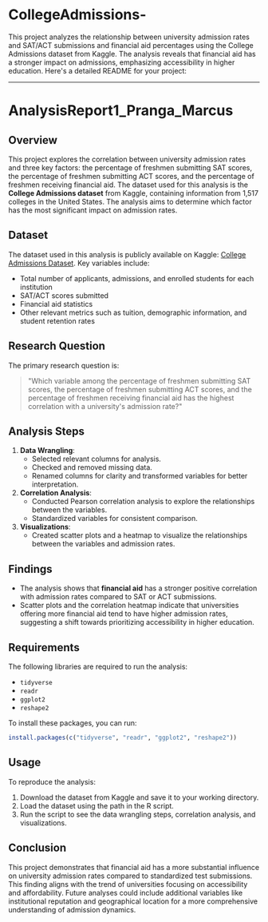 # CollegeAdmissions-
This project analyzes the relationship between university admission rates and SAT/ACT submissions and financial aid percentages using the College Admissions dataset from Kaggle. The analysis reveals that financial aid has a stronger impact on admissions, emphasizing accessibility in higher education. 
Here's a detailed README for your project:

---

# AnalysisReport1_Pranga_Marcus

## Overview
This project explores the correlation between university admission rates and three key factors: the percentage of freshmen submitting SAT scores, the percentage of freshmen submitting ACT scores, and the percentage of freshmen receiving financial aid. The dataset used for this analysis is the **College Admissions dataset** from Kaggle, containing information from 1,517 colleges in the United States. The analysis aims to determine which factor has the most significant impact on admission rates.

## Dataset
The dataset used in this analysis is publicly available on Kaggle: [College Admissions Dataset](https://www.kaggle.com/datasets/samsonqian/college-admissions). Key variables include:
- Total number of applicants, admissions, and enrolled students for each institution
- SAT/ACT scores submitted
- Financial aid statistics
- Other relevant metrics such as tuition, demographic information, and student retention rates

## Research Question
The primary research question is:
> "Which variable among the percentage of freshmen submitting SAT scores, the percentage of freshmen submitting ACT scores, and the percentage of freshmen receiving financial aid has the highest correlation with a university's admission rate?"

## Analysis Steps
1. **Data Wrangling**:
   - Selected relevant columns for analysis.
   - Checked and removed missing data.
   - Renamed columns for clarity and transformed variables for better interpretation.
2. **Correlation Analysis**:
   - Conducted Pearson correlation analysis to explore the relationships between the variables.
   - Standardized variables for consistent comparison.
3. **Visualizations**:
   - Created scatter plots and a heatmap to visualize the relationships between the variables and admission rates.

## Findings
- The analysis shows that **financial aid** has a stronger positive correlation with admission rates compared to SAT or ACT submissions.
- Scatter plots and the correlation heatmap indicate that universities offering more financial aid tend to have higher admission rates, suggesting a shift towards prioritizing accessibility in higher education.

## Requirements
The following libraries are required to run the analysis:
- `tidyverse`
- `readr`
- `ggplot2`
- `reshape2`

To install these packages, you can run:
```R
install.packages(c("tidyverse", "readr", "ggplot2", "reshape2"))
```

## Usage
To reproduce the analysis:
1. Download the dataset from Kaggle and save it to your working directory.
2. Load the dataset using the path in the R script.
3. Run the script to see the data wrangling steps, correlation analysis, and visualizations.

## Conclusion
This project demonstrates that financial aid has a more substantial influence on university admission rates compared to standardized test submissions. This finding aligns with the trend of universities focusing on accessibility and affordability. Future analyses could include additional variables like institutional reputation and geographical location for a more comprehensive understanding of admission dynamics.
